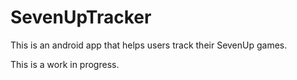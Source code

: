 # SevenUpTracker

This is an android app that helps users track their SevenUp games.

This is a work in progress.

